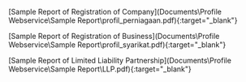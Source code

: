 [Sample Report of Registration of Company](Documents\Profile Webservice\Sample Report\profil_perniagaan.pdf){:target="\_blank"}

[Sample Report of Registration of Business](Documents\Profile Webservice\Sample Report\profil_syarikat.pdf){:target="\_blank"}

[Sample Report of Limited Liability Partnership](Documents\Profile Webservice\Sample Report\LLP.pdf){:target="\_blank"}

